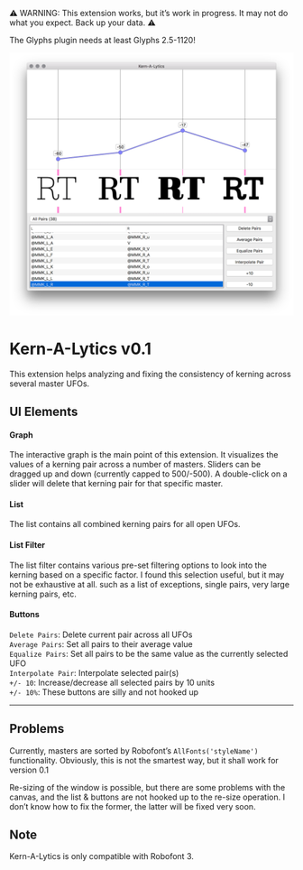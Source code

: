 
⚠️ WARNING: This extension works, but it’s work in progress. 
It may not do what you expect. Back up your data. ⚠️ 

The Glyphs plugin needs at least Glyphs 2.5-1120!

<img src="kern-a-lytics-Glyphs.png" alt="kern-a-lytics screenshot"/>

# Kern-A-Lytics v0.1

This extension helps analyzing and fixing the consistency of kerning across several master UFOs.  

## UI Elements


#### Graph

The interactive graph is the main point of this extension.
It visualizes the values of a kerning pair across a number of masters.
Sliders can be dragged up and down (currently capped to 500/-500).
A double-click on a slider will delete that kerning pair for that specific master.


#### List

The list contains all combined kerning pairs for all open UFOs.


#### List Filter

The list filter contains various pre-set filtering options to look into the 
kerning based on a specific factor. I found this selection useful, but it may not be exhaustive at all.
such as a list of exceptions, single pairs, very large kerning pairs, etc.


#### Buttons

`Delete Pairs`: Delete current pair across all UFOs  
`Average Pairs`: Set all pairs to their average value  
`Equalize Pairs`: Set all pairs to be the same value as the currently selected UFO  
`Interpolate Pair`: Interpolate selected pair(s)  
`+/- 10`: Increase/decrease all selected pairs by 10 units  
`+/- 10%`: These buttons are silly and not hooked up  


---

## Problems

Currently, masters are sorted by Robofont’s `AllFonts('styleName')` functionality.
Obviously, this is not the smartest way, but it shall work for version 0.1

Re-sizing of the window is possible, but there are some problems with the canvas, 
and the list & buttons are not hooked up to the re-size operation. I don’t know 
how to fix the former, the latter will be fixed very soon.


## Note

Kern-A-Lytics is only compatible with Robofont 3.

